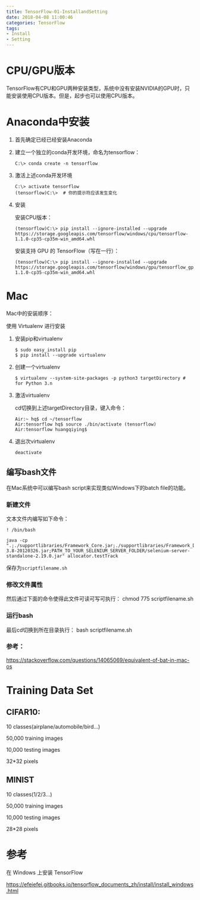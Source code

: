 ```yaml
---
title: TensorFlow-01-InstallandSetting
date: 2018-04-08 11:00:46
categories: TensorFlow
tags:
- Install
- Setting
---
```


# CPU/GPU版本

TensorFlow有CPU和GPU两种安装类型，系统中没有安装NVIDIA的GPU时，只能安装使用CPU版本。但是，起步也可以使用CPU版本。

# Anaconda中安装

1. 首先确定已经已经安装Anaconda

2. 建立一个独立的conda开发环境，命名为tensorflow：

    

   ```
   C:\> conda create -n tensorflow 
   ```

3. 激活上述conda开发环境

   ```
   C:\> activate tensorflow
   (tensorflow)C:\>  # 你的提示符应该发生变化 
   ```

4. 安装

   安装CPU版本：

   ```
   (tensorflow)C:\> pip install --ignore-installed --upgrade https://storage.googleapis.com/tensorflow/windows/cpu/tensorflow-1.1.0-cp35-cp35m-win_amd64.whl 
   ```

   安装支持 GPU 的 TensorFlow（写在一行）：

   ```
   (tensorflow)C:\> pip install --ignore-installed --upgrade https://storage.googleapis.com/tensorflow/windows/gpu/tensorflow_gpu-1.1.0-cp35-cp35m-win_amd64.whl 
   ```

# Mac

Mac中的安装顺序：

使用 Virtualenv 进行安装 

1. 安装pip和virtualenv 

   ```
   $ sudo easy_install pip
   $ pip install --upgrade virtualenv
   ```

   

2. 创建一个virtualenv

   ```
   $ virtualenv --system-site-packages -p python3 targetDirectory # for Python 3.n
   ```

   

3. 激活virtualenv

   cd切换到上述targetDirectory目录，键入命令： 

   ```
   Air:~ hq$ cd ~/tensorflow
   Air:tensorflow hq$ source ./bin/activate (tensorflow)
   Air:tensorflow huangqiying$
   ```

   

4. 退出次virtualenv

   ```
   deactivate
   ```

## 编写bash文件

在Mac系统中可以编写bash script来实现类似Windows下的batch file的功能。

### 新建文件

文本文件内编写如下命令：

```
! /bin/bash

java -cp ".;./supportlibraries/Framework_Core.jar;./supportlibraries/Framework_DataTable.jar;./supportlibraries/Framework_Reporting.jar;./supportlibraries/Framework_Utilities.jar;./supportlibraries/poi-3.8-20120326.jar;PATH_TO_YOUR_SELENIUM_SERVER_FOLDER/selenium-server-standalone-2.19.0.jar" allocator.testTrack

```

保存为`scriptfilename.sh`

### 修改文件属性
然后通过下面的命令使得此文件可读可写可执行：
chmod 775 scriptfilename.sh

### 运行bash
最后cd切换到所在目录执行：
bash scriptfilename.sh

### 参考：
https://stackoverflow.com/questions/14065069/equivalent-of-bat-in-mac-os

# Training Data Set

## CIFAR10:

10 classes(airplane/automobile/bird...)

50,000 training images

10,000 testing images

32\*32 pixels

## MINIST

10 classes(1/2/3...)

50,000 training images

10,000 testing images

28\*28 pixels

# 参考

在 Windows 上安装 TensorFlow

https://efeiefei.gitbooks.io/tensorflow_documents_zh/install/install_windows.html